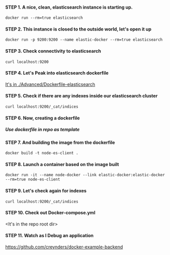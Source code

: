 #### STEP 1. A nice, clean, elasticsearch instance is starting up.
`docker run --rm=true elasticsearch`

#### STEP 2. This instance is closed to the outside world, let's open it up
`docker run -p 9200:9200 --name elastic-docker --rm=true elasticsearch`

#### STEP 3. Check connectivity to elasticsearch
`curl localhost:9200`
#### STEP 4. Let's Peak into elasticsearch dockerfile
[It's in ./Advanced/Dockerfile-elasticsearch](https://github.com/docker-library/elasticsearch/blob/f9b79ebc2e8fd42372b8f302321585c4d09f9ccc/5/Dockerfile)

#### STEP 5. Check if there are any indexes inside our elasticsearch cluster
`curl localhost:9200/_cat/indices`

#### STEP 6. Now, creating a dockerfile
##### Use dockerfile in repo as template

#### STEP 7. And building the image from the dockerfile
`docker build -t node-es-client .`

#### STEP 8. Launch a container based on the image built
`docker run -it --name node-docker --link elastic-docker:elastic-docker --rm=true node-es-client`

#### STEP 9.  Let's check again for indexes
`curl localhost:9200/_cat/indices`

#### STEP 10. Check out Docker-compose.yml
<It's in the repo root dir>

#### STEP 11. Watch as I Debug an application
https://github.com/creynders/docker-example-backend
